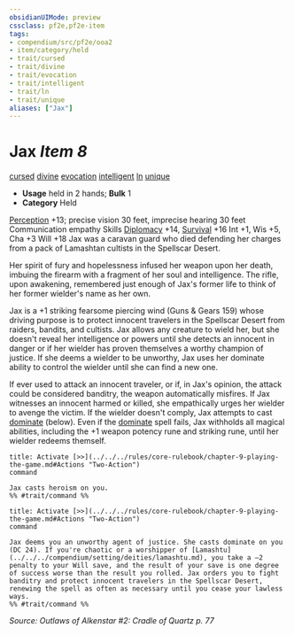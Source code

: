 ```yaml
---
obsidianUIMode: preview
cssclass: pf2e,pf2e-item
tags:
- compendium/src/pf2e/ooa2
- item/category/held
- trait/cursed
- trait/divine
- trait/evocation
- trait/intelligent
- trait/ln
- trait/unique
aliases: ["Jax"]
---
```

# Jax *Item 8*  
[cursed](../../../rules/traits/cursed-gmg.md)  [divine](../../../rules/traits/divine.md)  [evocation](../../../rules/traits/evocation.md)  [intelligent](../../../rules/traits/intelligent-gmg.md)  [ln](../../../rules/traits/lawful-neutral-b1.md)  [unique](../../../rules/traits/unique.md)  

- **Usage** held in 2 hands; **Bulk** 1
- **Category** Held

[Perception](../../skills.md#Perception) +13; precise vision 30 feet, imprecise hearing 30 feet Communication empathy Skills [Diplomacy](../../skills.md#Diplomacy) +14, [Survival](../../skills.md#Survival) +16 Int +1, Wis +5, Cha +3 Will +18 Jax was a caravan guard who died defending her charges from a pack of Lamashtan cultists in the Spellscar Desert.

Her spirit of fury and hopelessness infused her weapon upon her death, imbuing the firearm with a fragment of her soul and intelligence. The rifle, upon awakening, remembered just enough of Jax's former life to think of her former wielder's name as her own.

Jax is a +1 striking fearsome piercing wind (Guns & Gears 159) whose driving purpose is to protect innocent travelers in the Spellscar Desert from raiders, bandits, and cultists. Jax allows any creature to wield her, but she doesn't reveal her intelligence or powers until she detects an innocent in danger or if her wielder has proven themselves a worthy champion of justice. If she deems a wielder to be unworthy, Jax uses her dominate ability to control the wielder until she can find a new one.

If ever used to attack an innocent traveler, or if, in Jax's opinion, the attack could be considered banditry, the weapon automatically misfires. If Jax witnesses an innocent harmed or killed, she empathically urges her wielder to avenge the victim. If the wielder doesn't comply, Jax attempts to cast [dominate](../../spells/dominate.md) (below). Even if the [dominate](../../spells/dominate.md) spell fails, Jax withholds all magical abilities, including the +1 weapon potency rune and striking rune, until her wielder redeems themself.

```ad-embed-ability
title: Activate [>>](../../../rules/core-rulebook/chapter-9-playing-the-game.md#Actions "Two-Action")
command  

Jax casts heroism on you.  
%% #trait/command %%
```

```ad-embed-ability
title: Activate [>>](../../../rules/core-rulebook/chapter-9-playing-the-game.md#Actions "Two-Action")
command  

Jax deems you an unworthy agent of justice. She casts dominate on you (DC 24). If you're chaotic or a worshipper of [Lamashtu](../../../compendium/setting/deities/lamashtu.md), you take a –2 penalty to your Will save, and the result of your save is one degree of success worse than the result you rolled. Jax orders you to fight banditry and protect innocent travelers in the Spellscar Desert, renewing the spell as often as necessary until you cease your lawless ways.  
%% #trait/command %%
```

*Source: Outlaws of Alkenstar #2: Cradle of Quartz p. 77*
